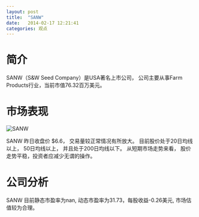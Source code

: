 ```yaml
---
layout: post
title:  "SANW"
date:   2014-02-17 12:21:41
categories: 观点
---
```


# 简介
SANW（S&W Seed Company）是USA著名上市公司，
公司主要从事Farm Products行业，当前市值76.32百万美元。

# 市场表现

![SANW](http://finviz.com/chart.ashx?t=SANW&ty=c&ta=1&p=d&s=l)

SANW 昨日收盘价 $6.6，
交易量较正常情况有所放大。
目前股价处于20日均线以上，
50日均线以上，
并且处于200日均线以下。
从短期市场走势来看，
股价走势平稳，投资者应减少无谓的操作。

# 公司分析
SANW 目前静态市盈率为nan, 动态市盈率为31.73，每股收益-0.26美元,
市场估值较为合理。
